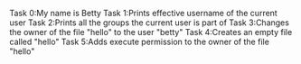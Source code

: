 Task 0:My name is Betty
Task 1:Prints effective username of the current user
Task 2:Prints all the groups the current user is part of 
Task 3:Changes the owner of the file "hello" to the user "betty"
Task 4:Creates an empty file called "hello"
Task 5:Adds execute permission to the owner of the file "hello"
